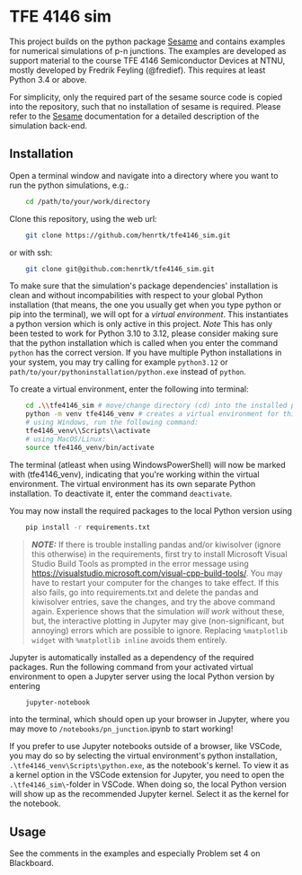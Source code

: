# TFE 4146 sim

This project builds on the python package [Sesame](https://sesame.readthedocs.io/en/latest/index.html#) and contains examples for numerical simulations of p-n junctions. The examples are developed as support material to the course TFE 4146 Semiconductor Devices at NTNU, mostly developed by Fredrik Feyling (@fredief). This requires at least Python 3.4 or above.

For simplicity, only the required part of the sesame source code is copied into the repository, such that no installation of sesame is required. Please refer to the [Sesame](https://sesame.readthedocs.io/en/latest/index.html#) documentation for a detailed description of the simulation back-end.

## Installation
Open a terminal window and navigate into a directory where you want to run the python simulations, e.g.:
```bash
    cd /path/to/your/work/directory
```

Clone this repository,
using the web url:
```bash
    git clone https://github.com/henrtk/tfe4146_sim.git
```
or with ssh:
```bash
    git clone git@github.com:henrtk/tfe4146_sim.git
```

To make sure that the simulation's package dependencies' installation is clean and without incompabilities with respect to your global Python installation (that means, the one you usually get when you type python or pip into the terminal), we will opt for a *virtual environment*. This instantiates a python version which is only active in this project. *Note* This has only been tested to work for Python 3.10 to 3.12, please consider making sure that the python installation which is called when you enter the command `python` has the correct version. If you have multiple Python installations in your system, you may try calling for example `python3.12` or `path/to/your/pythoninstallation/python.exe` instead of `python`.

To create a virtual environment, enter the following into terminal:

```bash
    cd .\\tfe4146_sim # move/change directory (cd) into the installed project folder
    python -m venv tfe4146_venv # creates a virtual environment for this project with name tfe4146_venv
    # using Windows, run the following command:
    tfe4146_venv\\Scripts\\activate 
    # using MacOS/Linux:
    source tfe4146_venv/bin/activate
```

The terminal (atleast when using WindowsPowerShell) will now be marked with (tfe4146_venv), indicating that you're working within the virtual environment. The virtual environment has its own separate Python installation. To deactivate it, enter the command `deactivate`.

You may now install the required packages to the local Python version using

```bash
    pip install -r requirements.txt
```

> **_NOTE:_** If there is trouble installing pandas and/or kiwisolver (ignore this otherwise) in the requirements, first try to install Microsoft Visual Studio Build Tools as prompted in the error message using https://visualstudio.microsoft.com/visual-cpp-build-tools/. You may have to restart your computer for the changes to take effect. If this also fails, go into requirements.txt and delete the pandas and kiwisolver entries, save the changes, and try the above command again. Experience shows that the simulation *will work* without these, but, the interactive plotting in Jupyter may give (non-significant, but annoying) errors which are possible to ignore. Replacing `%matplotlib widget` with `%matplotlib inline` avoids them entirely. 


Jupyter is automatically installed as a dependency of the required packages. Run the following command from your activated virtual environment to open a Jupyter server using the local Python version by entering
```bash
    jupyter-notebook
```
into the terminal, which should open up your browser in Jupyter, where you may move to `/notebooks/pn_junction`.ipynb to start working! 


If you prefer to use Jupyter notebooks outside of a browser, like VSCode, you may do so by selecting the virtual environment's python installation, `.\tfe4146_venv\Scripts\python.exe`, as the notebook's kernel. To view it as a kernel option in the VSCode extension for Jupyter, you need to open the `.\tfe4146_sim\`-folder in VSCode. When doing so, the local Python version will show up as the recommended Jupyter kernel. Select it as the kernel for the notebook.

## Usage

See the comments in the examples and especially Problem set 4 on Blackboard.

